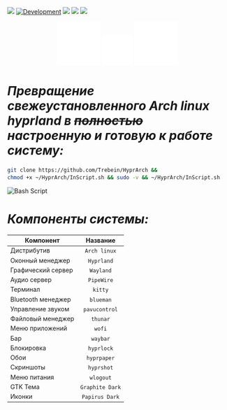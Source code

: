 ![](https://img.shields.io/badge/Language-Russian-greenss)
[![Development](https://img.shields.io/badge/Development-In_Progress-greenss)](https://github.com//Trebein/HyprArch)
![](https://img.shields.io/github/last-commit/trebein/HyprArch)
![](https://img.shields.io/github/languages/top/trebein/HyprArch)
![](https://img.shields.io/github/repo-size/trebein/HyprArch)


<div align="center">
  <img src="https://raw.githubusercontent.com/Trebein/HyprArch/main/assets/archlinux.svg" width="100" />
  <img src="https://raw.githubusercontent.com/Trebein/HyprArch/main/assets/plus.svg" width="70" />
  <img src="https://raw.githubusercontent.com/Trebein/HyprArch/main/assets/hyprland.svg" width="100" />
</div>

# *Превращение свежеустановленного Arch linux hyprland в ~~полностью~~ настроенную и готовую к работе систему:*


```bash
git clone https://github.com/Trebein/HyprArch &&
chmod +x ~/HyprArch/InScript.sh && sudo -v && ~/HyprArch/InScript.sh
```
![Bash Script](https://img.shields.io/badge/bash_script-%23121011.svg?style=for-the-badge&logo=gnu-bash&logoColor=white)


# *Компоненты системы:*

| Компонент          | Название           |
|--------------------|:--------------------:|
| Дистрибутив          | `Arch linux`            |
| Оконный менеджер          | `Hyprland`            |
| Графический сервер          | `Wayland`            |
| Аудио сервер          | `PipeWire`            |
| Терминал          | `kitty`            |
| Bluetooth менеджер | `blueman`       |
| Управление звуком | `pavucontrol`             |
| Файловый менеджер  | `thunar`           |
| Меню приложений    | `wofi`             |
| Бар                | `waybar`           |
| Блокировка         | `hyprlock`         |
| Обои              | `hyprpaper`        |
| Скриншоты         | `hyprshot`         |
| Меню питания       | `wlogout`          |
| GTK Тема            | `Graphite Dark` |
| Иконки            | `Papirus Dark`     |





